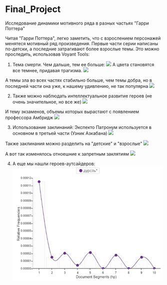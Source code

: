 # Final_Project
Исследование динамики мотивного ряда в разных частьях "Гарри Поттера"

Читая "Гарри Поттера", легко заметить, что с взрослением персонажей менятеся мотивный ряд произведения. Первые части серии написаны по-детски, а последние затрагивают более взрослые темы. Это можно проследить, использовав Voyant Tools:
1. Тема смерти. Чем дальше, тем ее больше:
![](http://url/to/img.png)
А цвета становятся все темнее, придавая трагизма.
![](http://url/to/img.png)


А темы зла во всех частях стабильно больше, чем темы добра, но в последней части она уже, к нашему удивлению, не так популярна
![](http://url/to/img.png)

2. Также можно наблюдать интеллектуальное развитие героев (не очень значительное, но все же)
![](http://url/to/img.png)

И тему экзаменов, объемы которых вырастают с появлением профессора Амбридж
![](http://url/to/img.png)

3. Использование заклинаний:
Экспекто Патронум используется в основном в третьей части (Узник Азкабана)
![](http://url/to/img.png)

Также заклинания можно разделить на "детские" и "взрослые"
![](http://url/to/img.png)

А вот так изменялось отноешние к запретным заклятиям
![](http://url/to/img.png)

4. А еще мы нашли героев-аутсайдеров:
![](2019-06-04_13-04-48.png)

